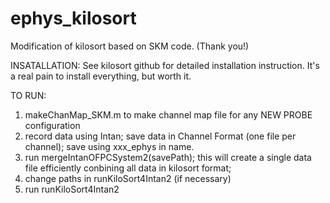 # ephys_kilosort
Modification of kilosort based on SKM code. (Thank you!)

INSATALLATION:
See kilosort github for detailed installation instruction. It's a real pain to install everything, but worth it.

TO RUN: 
1. makeChanMap_SKM.m to make channel map file for any NEW PROBE configuration
2. record data using Intan; save data in Channel Format (one file per channel); save using xxx_ephys in name.
3. run mergeIntanOFPCSystem2(savePath); this will create a single data file efficiently conbining all data in kilosort format;
4. change paths in runKiloSort4Intan2 (if necessary)
5. run runKiloSort4Intan2

